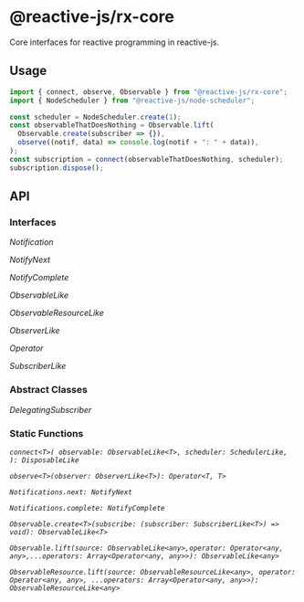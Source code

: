 # @reactive-js/rx-core

Core interfaces for reactive programming in reactive-js.

## Usage

```typescript
import { connect, observe, Observable } from "@reactive-js/rx-core";
import { NodeScheduler } from "@reactive-js/node-scheduler";

const scheduler = NodeScheduler.create(1);
const observableThatDoesNothing = Observable.lift(
  Observable.create(subscriber => {}),
  observe((notif, data) => console.log(notif + ": " + data)),
);
const subscription = connect(observableThatDoesNothing, scheduler);
subscription.dispose();
```

## API

### Interfaces

*Notification*

*NotifyNext*

*NotifyComplete*

*ObservableLike*

*ObservableResourceLike*

*ObserverLike*

*Operator*

*SubscriberLike*

### Abstract Classes

*DelegatingSubscriber*

### Static Functions

*`connect<T>(
  observable: ObservableLike<T>,
  scheduler: SchedulerLike,
): DisposableLike`*

*`observe<T>(observer: ObserverLike<T>): Operator<T, T>`*

*`Notifications.next: NotifyNext`*

*`Notifications.complete: NotifyComplete`*

*`Observable.create<T>(subscribe: (subscriber: SubscriberLike<T>) => void): ObservableLike<T>`*

*`Observable.lift(source: ObservableLike<any>,operator: Operator<any, any>,...operators: Array<Operator<any, any>>): ObservableLike<any>`*

*`ObservableResource.lift(source: ObservableResourceLike<any>, operator: Operator<any, any>, ...operators: Array<Operator<any, any>>): ObservableResourceLike<any>`*
